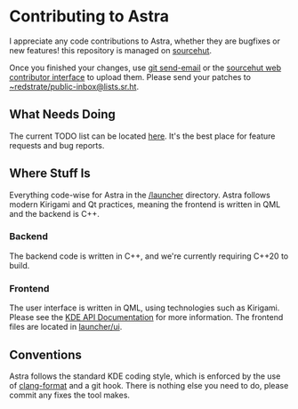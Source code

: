 # Contributing to Astra

I appreciate any code contributions to Astra, whether they are bugfixes or new features! this repository is managed on [sourcehut](https://git.sr.ht/~redstrate/astra).

Once you finished your changes, use [git send-email](https://git-send-email.io/) or the [sourcehut web contributor interface](https://git.sr.ht/~redstrate/astra/send-email) to upload them. Please send your patches to [~redstrate/public-inbox@lists.sr.ht](mailto:~redstrate/public-inbox@lists.sr.ht).

## What Needs Doing

The current TODO list can be located [here](https://github.com/redstrate/astra). It's the best place for feature requests and bug reports.

## Where Stuff Is

Everything code-wise for Astra in the [/launcher](launcher) directory. Astra follows modern Kirigami and Qt practices, meaning the frontend is written in QML and the backend is C++.

### Backend

The backend code is written in C++, and we're currently requiring C++20 to build.

### Frontend

The user interface is written in QML, using technologies such as Kirigami. Please see the [KDE API Documentation](https://api.kde.org/) for more information. The frontend files are located in [launcher/ui](/launcher/ui).

## Conventions

Astra follows the standard KDE coding style, which is enforced by the use of [clang-format](https://clang.llvm.org/docs/ClangFormat.html) and a git hook. There is nothing else you need to do, please commit any fixes the tool makes.